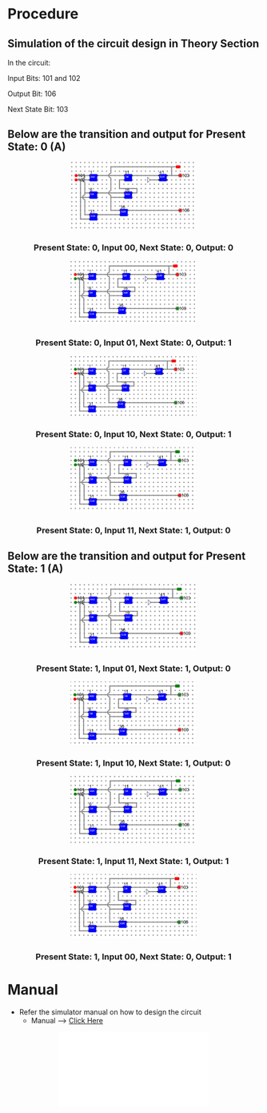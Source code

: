 # Procedure

## Simulation of the circuit design in Theory Section

In the circuit:

Input Bits: 101 and 102 

Output Bit: 106

Next State Bit: 103

## Below are the transition and output for Present State: 0 (A)
<center>
<img src="./images/E10p5.png" style="width:50%">

### Present State: 0, Input 00, Next State: 0, Output: 0
</center>



<center>
<img src="./images/E10p6.png" style="width:50%">

### Present State: 0, Input 01, Next State: 0, Output: 1
</center>




<center>
<img src="./images/E10p7.png" style="width:50%">

### Present State: 0, Input 10, Next State: 0, Output: 1
</center>


<center>
<img src="./images/E10p8.png" style="width:50%">

### Present State: 0, Input 11, Next State: 1, Output: 0
</center>



## Below are the transition and output for Present State: 1 (A)

<center>
<img src="./images/E10p9.png" style="width:50%">

### Present State: 1, Input 01, Next State: 1, Output: 0
</center>


<center>
<img src="./images/E10p10.png" style="width:50%">

### Present State: 1, Input 10, Next State: 1, Output: 0
</center>


<center>
<img src="./images/E10p11.png" style="width:50%">

### Present State: 1, Input 11, Next State: 1, Output: 1
</center>



<center>
<img src="./images/E10p12.png" style="width:50%">

### Present State: 1, Input 00, Next State: 0, Output: 1
</center>

# Manual
- Refer the simulator manual on how to design the circuit
    - Manual --> [Click Here](./simulation/coavlNew.pdf)

<center>
<embed src="./simulation/coavlNew.pdf" type="application/pdf">
</center>

